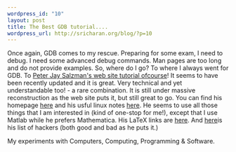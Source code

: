```yaml
--- 
wordpress_id: "10"
layout: post
title: The Best GDB tutorial....
wordpress_url: http://sricharan.org/blog/?p=10
---
```

Once again, GDB comes to my rescue. Preparing for some exam, I need to debug. I need some advanced debug commands. Man pages are too long and do not provide examples. So, where do I go? To where I always went for GDB. To <a href="http://www.dirac.org/linux/gdb/">Peter Jay Salzman's web site tutorial ofcourse</a>!
It seems to have been recently updated and it is great. Very technical and yet understandable too! - a rare combination. It is still under massive reconstruction as the web site puts it, but still great to go.
You can find his homepage <a href="http://www.dirac.org/p/">here</a> and his usful linux notes <a href="http://www.dirac.org/p/linux/">here</a>.
He seems to use all those things that I am interested in (kind of one-stop for me!), except that I use Matlab while he prefers Mathematica. His LaTeX links are <a href="http://www.dirac.org/tex/">here</a>. And <a href="http://www.dirac.org/hackers/">here</a>is his list of hackers (both good and bad as he puts it.)
<div class="blogger-post-footer">My experiments with Computers, Computing, Programming &amp; Software.</div>
